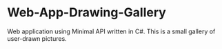 # Web-App-Drawing-Gallery
Web application using Minimal API written in C#. This is a small gallery of user-drawn pictures.
